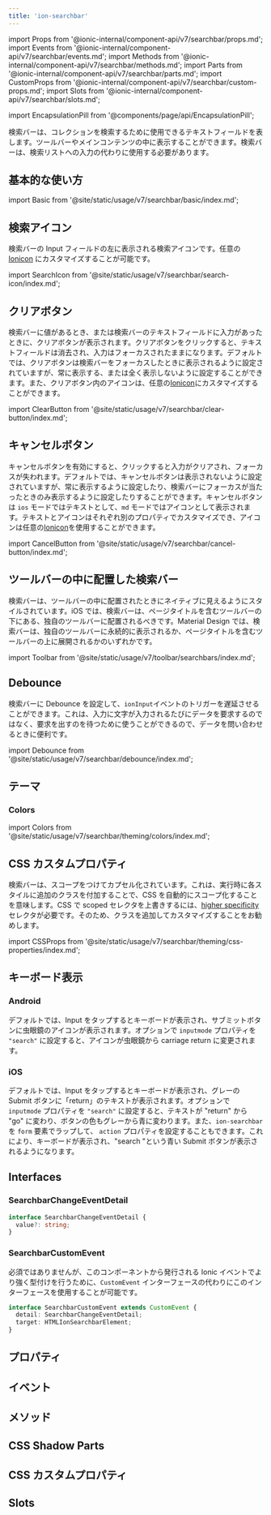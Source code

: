 ```yaml
---
title: 'ion-searchbar'
---
```


import Props from '@ionic-internal/component-api/v7/searchbar/props.md';
import Events from '@ionic-internal/component-api/v7/searchbar/events.md';
import Methods from '@ionic-internal/component-api/v7/searchbar/methods.md';
import Parts from '@ionic-internal/component-api/v7/searchbar/parts.md';
import CustomProps from '@ionic-internal/component-api/v7/searchbar/custom-props.md';
import Slots from '@ionic-internal/component-api/v7/searchbar/slots.md';

<head>
  <title>ion-searchbar: Search Bar for Searching a Collection</title>
  <meta
    name="description"
    content="Search barsは、コレクションを検索するために使用できるテキストフィールドを表します。AndroidとiOSのキーボード表示で、Ion-Search Barをアイコンとして入力する方法をご紹介します。"
  />
</head>

import EncapsulationPill from '@components/page/api/EncapsulationPill';

<EncapsulationPill type="scoped" />

検索バーは、コレクションを検索するために使用できるテキストフィールドを表します。ツールバーやメインコンテンツの中に表示することができます。検索バーは、検索リストへの入力の代わりに使用する必要があります。

## 基本的な使い方

import Basic from '@site/static/usage/v7/searchbar/basic/index.md';

<Basic />

## 検索アイコン

検索バーの Input フィールドの左に表示される検索アイコンです。任意の [Ionicon](https://ionic.io/ionicons/) にカスタマイズすることが可能です。

import SearchIcon from '@site/static/usage/v7/searchbar/search-icon/index.md';

<SearchIcon />

## クリアボタン

検索バーに値があるとき、または検索バーのテキストフィールドに入力があったときに、クリアボタンが表示されます。クリアボタンをクリックすると、テキストフィールドは消去され、入力はフォーカスされたままになります。デフォルトでは、クリアボタンは検索バーをフォーカスしたときに表示されるように設定されていますが、常に表示する、または全く表示しないように設定することができます。また、クリアボタン内のアイコンは、任意の[Ionicon](https://ionic.io/ionicons/)にカスタマイズすることができます。

import ClearButton from '@site/static/usage/v7/searchbar/clear-button/index.md';

<ClearButton />

## キャンセルボタン

キャンセルボタンを有効にすると、クリックすると入力がクリアされ、フォーカスが失われます。デフォルトでは、キャンセルボタンは表示されないように設定されていますが、常に表示するように設定したり、検索バーにフォーカスが当たったときのみ表示するように設定したりすることができます。キャンセルボタンは `ios` モードではテキストとして、`md` モードではアイコンとして表示されます。テキストとアイコンはそれぞれ別のプロパティでカスタマイズでき、アイコンは任意の[Ionicon](https://ionic.io/ionicons/)を使用することができます。

import CancelButton from '@site/static/usage/v7/searchbar/cancel-button/index.md';

<CancelButton />

## ツールバーの中に配置した検索バー

検索バーは、ツールバーの中に配置されたときにネイティブに見えるようにスタイルされています。iOS では、検索バーは、ページタイトルを含むツールバーの下にある、独自のツールバーに配置されるべきです。Material Design では、検索バーは、独自のツールバーに永続的に表示されるか、ページタイトルを含むツールバーの上に展開されるかのいずれかです。

<!-- Reuse the playground from the Toolbar directory -->

import Toolbar from '@site/static/usage/v7/toolbar/searchbars/index.md';

<Toolbar />

## Debounce

検索バーに Debounce を設定して、`ionInput`イベントのトリガーを遅延させることができます。これは、入力に文字が入力されるたびにデータを要求するのではなく、要求を出すのを待つために使うことができるので、データを問い合わせるときに便利です。

import Debounce from '@site/static/usage/v7/searchbar/debounce/index.md';

<Debounce />

## テーマ

### Colors

import Colors from '@site/static/usage/v7/searchbar/theming/colors/index.md';

<Colors />

## CSS カスタムプロパティ

検索バーは、スコープをつけてカプセル化されています。これは、実行時に各スタイルに追加のクラスを付加することで、CSS を自動的にスコープ化することを意味します。CSS で scoped セレクタを上書きするには、[higher specificity](https://developer.mozilla.org/en-US/docs/Web/CSS/Specificity) セレクタが必要です。そのため、クラスを追加してカスタマイズすることをお勧めします。

import CSSProps from '@site/static/usage/v7/searchbar/theming/css-properties/index.md';

<CSSProps />

## キーボード表示

### Android

デフォルトでは、Input をタップするとキーボードが表示され、サブミットボタンに虫眼鏡のアイコンが表示されます。オプションで `inputmode` プロパティを `"search"` に設定すると、アイコンが虫眼鏡から carriage return に変更されます。

### iOS

デフォルトでは、Input をタップするとキーボードが表示され、グレーの Submit ボタンに「return」のテキストが表示されます。オプションで `inputmode` プロパティを `"search"` に設定すると、テキストが "return" から "go" に変わり、ボタンの色もグレーから青に変わります。また、`ion-searchbar` を `form` 要素でラップして、 `action` プロパティを設定することもできます。これにより、キーボードが表示され、"search "という青い Submit ボタンが表示されるようになります。

## Interfaces

### SearchbarChangeEventDetail

```typescript
interface SearchbarChangeEventDetail {
  value?: string;
}
```

### SearchbarCustomEvent

必須ではありませんが、このコンポーネントから発行される Ionic イベントでより強く型付けを行うために、`CustomEvent` インターフェースの代わりにこのインターフェースを使用することが可能です。

```typescript
interface SearchbarCustomEvent extends CustomEvent {
  detail: SearchbarChangeEventDetail;
  target: HTMLIonSearchbarElement;
}
```

## プロパティ

<Props />

## イベント

<Events />

## メソッド

<Methods />

## CSS Shadow Parts

<Parts />

## CSS カスタムプロパティ

<CustomProps />

## Slots

<Slots />
